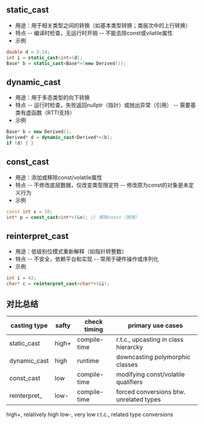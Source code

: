 ## static_cast
- 用途：用于相关类型之间的转换（如基本类型转换；类层次中的上行转换）
- 特点
-- 编译时检查，无运行时开销
-- 不能去除const或vilatile属性
- 示例
```cpp
double d = 3.14;
int i = static_cast<int>(d);
Base* b = static_cast<Base*>(new Derived());
```
## dynamic_cast
- 用途：用于多态类型的向下转换
- 特点
-- 运行时检查，失败返回nullptr（指针）或抛出异常（引用）
-- 需要基类有虚函数（RTTI支持）
- 示例
```cpp
Base* b = new Derived();
Derived* d = dynamic_cast<Derived*>(b);
if (d) { }
```
## const_cast
- 用途：添加或移除const/volatile属性
- 特点
-- 不修改底层数据，仅改变类型限定符
-- 修改原为const的对象是未定义行为
- 示例
```cpp
const int x = 10;
int* p = const_cast<int*>(&x); // 移除const（慎用）
```
## reinterpret_cast
- 用途：低级别位模式重新解释（如指针转整数）
- 特点
-- 不安全，依赖平台和实现
-- 常用于硬件操作或序列化
- 示例
```cpp
int i = 42;
char* c = reinterpret_cast<char*>(&i);
```
## 对比总结
|casting type	|safty	|check timing	|primary use cases			|
|---------------|-------|---------------|---------------------------------------|
|static_cast	|high+	|compile-time	|r.t.c., upcasting in class hierarcky	|
|dynamic_cast	|high	|runtime	|downcasting polymorphic classes	|
|const_cast	|low	|compile-time	|modifying const/volatile qualifiers	|
|reinterpret_	|low-	|compile-time	|forced conversions btw. unrelated types|

high+, relatively high	low-, very low	r.t.c., related type conversions
